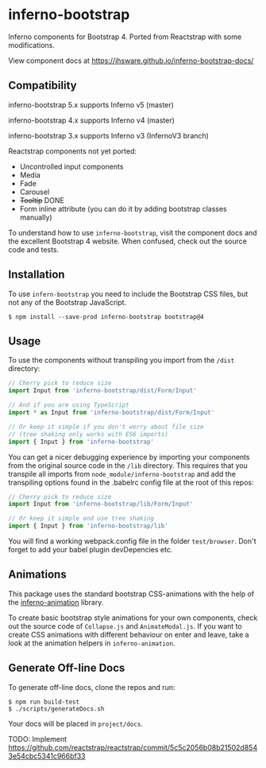 # inferno-bootstrap
Inferno components for Bootstrap 4. Ported from Reactstrap with some modifications.

View component docs at https://jhsware.github.io/inferno-bootstrap-docs/

## Compatibility
inferno-bootstrap 5.x supports Inferno v5 (master)

inferno-bootstrap 4.x supports Inferno v4 (master)

inferno-bootstrap 3.x supports Inferno v3 (InfernoV3 branch)

Reactstrap components not yet ported:
- Uncontrolled input components
- Media
- Fade
- Carousel
- ~~Tooltip~~ DONE
- Form inline attribute (you can do it by adding bootstrap classes manually)

To understand how to use `inferno-bootstrap`, visit the component docs and the excellent Bootstrap 4 website. When confused, check out the source code and tests.

## Installation
To use `infern-bootstrap` you need to include the Bootstrap CSS files, but not any of the Bootstrap JavaScript.

```
$ npm install --save-prod inferno-bootstrap bootstrap@4
```

## Usage 
To use the components without transpiling you import from the `/dist` directory:

```JavaScript
// Cherry pick to reduce size
import Input from 'inferno-bootstrap/dist/Form/Input'

// And if you are using TypeScript
import * as Input from 'inferno-bootstrap/dist/Form/Input'

// Or keep it simple if you don't worry about file size
// (tree shaking only works with ES6 imports)
import { Input } from 'inferno-bootstrap'
```

You can get a nicer debugging experience by importing your components from the original source code
in the `/lib` directory. This requires that you transpile all imports from `node_module/inferno-bootstrap` and add the transpiling options found in the .babelrc config file at the root of this repos:

```JavaScript
// Cherry pick to reduce size
import Input from 'inferno-bootstrap/lib/Form/Input'

// Or keep it simple and use tree shaking
import { Input } from 'inferno-bootstrap/lib'
```

You will find a working webpack.config file in the folder `test/browser`. Don't forget to add your babel plugin devDepencies etc.

## Animations ##
This package uses the standard bootstrap CSS-animations with the help of the [inferno-animation](https://github.com/jhsware/inferno-animation) library.

To create basic bootstrap style animations for your own components, check out the source code of 
`Collapse.js` and `AnimateModal.js`. If you want to create CSS animations with different behaviour on enter
and leave, take a look at the animation helpers in `inferno-animation`.

## Generate Off-line Docs ##
To generate off-line docs, clone the repos and run:

```
$ npm run build-test
$ ./scripts/generateDocs.sh
```

Your docs will be placed in `project/docs`.

TODO: Implement https://github.com/reactstrap/reactstrap/commit/5c5c2056b08b21502d8543e54cbc5341c966bf33
